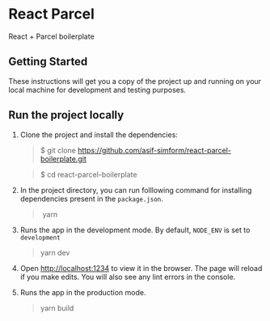# React Parcel

React + Parcel boilerplate

## Getting Started

These instructions will get you a copy of the project up and running on your local machine for development and testing purposes.


## Run the project locally

1. Clone the project and install the dependencies:

   > \$ git clone https://github.com/asif-simform/react-parcel-boilerplate.git

   > \$ cd react-parcel-boilerplate

2. In the project directory, you can run folllowing command for installing dependencies present in the `package.json`.

   > ​ yarn

3. Runs the app in the development mode. By default, `NODE_ENV` is set to `development`

   > yarn dev

4. Open [http://localhost:1234](http://localhost:1234) to view it in the browser. The page will reload if you make edits. You will also see any lint errors in the console.

3. Runs the app in the production mode.

   > yarn build
